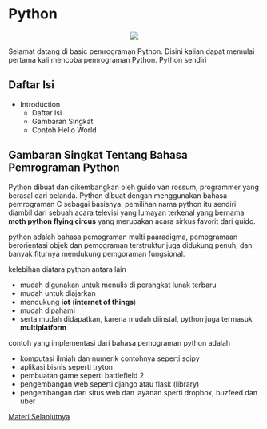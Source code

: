 # Python

<p align="center">
  <img src="https://glints.com/id/lowongan/wp-content/uploads/2021/08/python.org_.png">
<p>

Selamat datang di basic pemrograman Python. Disini kalian dapat memulai pertama kali mencoba pemrograman Python. Python sendiri

## Daftar Isi

- Introduction
    - Daftar Isi
    - Gambaran Singkat
    - Contoh Hello World

## Gambaran Singkat Tentang Bahasa Pemrograman Python

Python dibuat dan dikembangkan oleh guido van rossum, programmer yang berasal dari belanda. Python dibuat dengan menggunakan bahasa pemrograman C sebagai basisnya. pemilihan nama python itu sendiri diambil dari sebuah acara televisi yang lumayan terkenal yang bernama __moth python flying circus__ yang merupakan acara sirkus favorit dari guido.

python adalah bahasa pemograman multi paaradigma, pemogramaan berorientasi objek dan pemograman terstruktur juga didukung penuh, dan banyak fiturnya mendukung pemgoraman fungsional. 

kelebihan diatara python antara lain
- mudah digunakan untuk menulis di perangkat lunak terbaru
- mudah untuk diajarkan
- mendukung __iot__ (__internet of things__)
- mudah dipahami
- serta mudah didapatkan, karena mudah diinstal, python juga termasuk __multiplatform__

contoh yang implementasi dari bahasa pemograman python adalah
- komputasi ilmiah dan numerik contohnya seperti scipy
- aplikasi bisnis seperti tryton
- pembuatan game seperti battlefield 2
- pengembangan web seperti django atau flask (library)
- pengembangan dari situs web dan layanan sperti dropbox, buzfeed dan uber

[Materi Selanjutnya](../02_tipe_data)